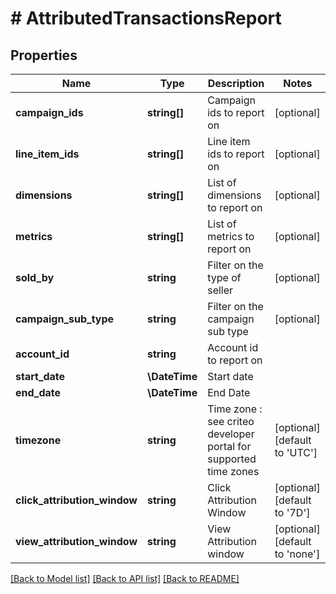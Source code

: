 # # AttributedTransactionsReport

## Properties

Name | Type | Description | Notes
------------ | ------------- | ------------- | -------------
**campaign_ids** | **string[]** | Campaign ids to report on | [optional]
**line_item_ids** | **string[]** | Line item ids to report on | [optional]
**dimensions** | **string[]** | List of dimensions to report on | [optional]
**metrics** | **string[]** | List of metrics to report on | [optional]
**sold_by** | **string** | Filter on the type of seller | [optional]
**campaign_sub_type** | **string** | Filter on the campaign sub type | [optional]
**account_id** | **string** | Account id to report on |
**start_date** | **\DateTime** | Start date |
**end_date** | **\DateTime** | End Date |
**timezone** | **string** | Time zone : see criteo developer portal for supported time zones | [optional] [default to 'UTC']
**click_attribution_window** | **string** | Click Attribution Window | [optional] [default to '7D']
**view_attribution_window** | **string** | View Attribution window | [optional] [default to 'none']

[[Back to Model list]](../../README.md#models) [[Back to API list]](../../README.md#endpoints) [[Back to README]](../../README.md)
